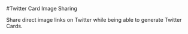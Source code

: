 #Twitter Card Image Sharing

Share direct image links on Twitter while being able to generate Twitter Cards.  